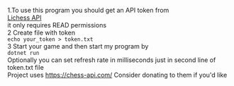 1.To use this program you should get an API token from\
[Lichess API](https://lichess.org/account/oauth/token)\
it only requires READ permissions\
2 Create file with token\
`echo your_token > token.txt`\
3 Start your game and then start my program by\
`dotnet run`\
Optionally you can set refresh rate in milliseconds just in second line of token.txt file\
Project uses https://chess-api.com/ Consider donating to them if you'd like
